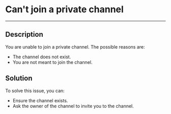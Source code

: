 # Can't join a private channel

----

## Description

You are unable to join a private channel. The possible reasons are:

- The channel does not exist.
- You are not meant to join the channel.


## Solution

To solve this issue, you can:

- Ensure the channel exists.
- Ask the owner of the channel to invite you to the channel.